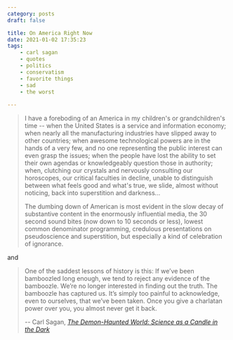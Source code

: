 ```yaml
---
category: posts
draft: false

title: On America Right Now
date: 2021-01-02 17:35:23
tags:
    - carl sagan
    - quotes
    - politics
    - conservatism
    - favorite things
    - sad
    - the worst
    
---
```


> I have a foreboding of an America in my children's or grandchildren's time -- when the United States is a service and information economy; when nearly all the manufacturing industries have slipped away to other countries; when awesome technological powers are in the hands of a very few, and no one representing the public interest can even grasp the issues; when the people have lost the ability to set their own agendas or knowledgeably question those in authority; when, clutching our crystals and nervously consulting our horoscopes, our critical faculties in decline, unable to distinguish between what feels good and what's true, we slide, almost without noticing, back into superstition and darkness...
> 
> The dumbing down of American is most evident in the slow decay of substantive content in the enormously influential media, the 30 second sound bites (now down to 10 seconds or less), lowest common denominator programming, credulous presentations on pseudoscience and superstition, but especially a kind of celebration of ignorance.

and

> One of the saddest lessons of history is this: If we’ve been bamboozled long enough, we tend to reject any evidence of the bamboozle. We’re no longer interested in finding out the truth. The bamboozle has captured us. It’s simply too painful to acknowledge, even to ourselves, that we’ve been taken. Once you give a charlatan power over you, you almost never get it back.
> 
> -- Carl Sagan, [_The Demon-Haunted World: Science as a Candle in the Dark_](https://www.penguinrandomhouse.com/books/159731/the-demon-haunted-world-by-carl-sagan/)

